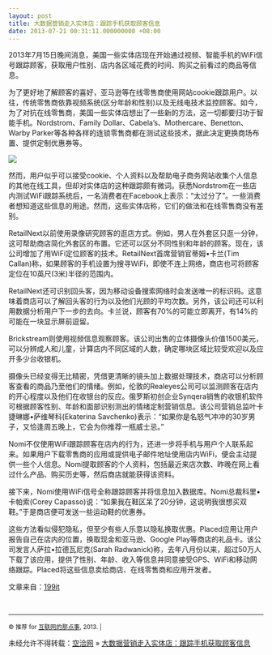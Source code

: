 ```yaml
---
layout: post
title: 大数据营销走入实体店：跟踪手机获取顾客信息
date: 2013-07-21 00:31:11.000000000 +08:00
---
```


2013年7月15日晚间消息，美国一些实体店现在开始通过视频、智能手机的WiFi信号跟踪顾客，获取用户性别、店内各区域花费的时间、购买之前看过的商品等信息。

为了更好地了解顾客的喜好，亚马逊等在线零售商使用网站cookie跟踪用户。以往，传统零售商依靠视频系统(区分年龄和性别)以及无线电技术监控顾客。如今，为了对抗在线零售商，美国一些实体店想出了一些新的方法，这一切都要归功于智能手机。Nordstrom、Family Dollar、Cabela’s、Mothercare、Benetton、Warby Parker等各种各样的连锁零售商都在测试这些技术，据此决定更换商场布置、提供定制优惠券等。

![](http://alibuybuy-img11.stor.sinaapp.com/2013/07/90e7_11441793-reverse-phone-number-tracker.jpg)

然而，用户似乎可以接受cookie、个人资料以及帮助电子商务网站收集个人信息的其他在线工具，但却对实体店的这种跟踪颇有微词。获悉Nordstrom在一些店内测试WiFi跟踪系统后，一名消费者在Facebook上表示：“太过分了”。一些消费者想知道这些信息的用途。然而，这些实体店称，它们的做法和在线零售商没有差别。

RetailNext以前使用录像研究顾客的逛店方式。例如，男人在外套区只逛一分钟，这可帮助商店简化外套区的布置。它还可以区分不同性别和年龄的顾客。现在，该公司增加了用WiFi定位顾客的技术。RetailNext首席营销官蒂姆•卡兰(Tim Callan)称，如果顾客的手机设置为搜寻WiFi，即使不连上网络，商店也可将顾客定位在10英尺(3米)半径的范围内。

RetailNext还可识别回头客，因为移动设备搜索网络时会发送唯一的标识码。这意味着商店可以了解回头客的行为以及他们光顾的平均次数。另外，该公司还可以利用数据分析用户下一步的去向。卡兰说，顾客有70%的可能立即离开，有14%的可能在一块显示屏前逗留。

Brickstream则使用视频信息观察顾客。该公司出售的立体摄像头价值1500美元，可以分辨成人和儿童，计算店内不同区域的人数，确定哪块区域比较受欢迎以及应开多少台收银机。

摄像头已经变得无比精密，凭借更清晰的镜头加上数据处理技术，商店可以分析顾客查看的商品乃至他们的情绪。例如，伦敦的Realeyes公司可以监测顾客在店内的开心程度以及他们在收银台的反应。俄罗斯初创企业Synqera销售的收银机软件可根据顾客性别、年龄和面部识别测出的情绪定制营销信息。该公司营销总监叶卡捷琳娜•萨维琴科(Ekaterina Savchenko)表示：“如果你是名怒气冲冲的30岁男子，又恰逢周五晚上，它会为你推荐一瓶威士忌。”

Nomi不仅使用WiFi跟踪顾客在店内的行为，还进一步将手机与用户个人联系起来。如果用户下载零售商的应用或提供电子邮件地址使用店内WiFi，便会主动提供一些个人信息。Nomi提取顾客的个人资料，包括最近来店次数、昨晚在网上看过什么产品、购买历史等，然后商店就能获得该资料。

接下来，Nomi使用WiFi信号全称跟踪顾客并将信息加入数据库。Nomi总裁科里•卡帕索(Corey Capasso)说：“如果我在鞋区呆了20分钟，这说明我很想买双鞋。”于是商店便可发送一些运动鞋的优惠券。

这些方法看似侵犯隐私，但至少有些人乐意以隐私换取优惠。Placed应用让用户报告自己在店内的位置，换取现金和亚马逊、Google Play等商店的礼品卡。该公司发言人萨拉•拉德瓦尼克(Sarah Radwanick)称，去年八月份以来，超过50万人下载了该应用，提供了性别、年龄、收入等信息并同意接受GPS、WiFi和移动网络跟踪。Placed将这些信息卖给商店、在线零售商和应用开发者。

文章来自：[199it](http://www.199it.com/)

 

- - - - - -

<small>© 推荐 for [互联网的那点事](http://www.alibuybuy.com/), 2013. |  
</small>

未经允许不得转载：[空洽网](http://kongqia.com) » [大数据营销走入实体店：跟踪手机获取顾客信息](http://kongqia.com/15780.html)


